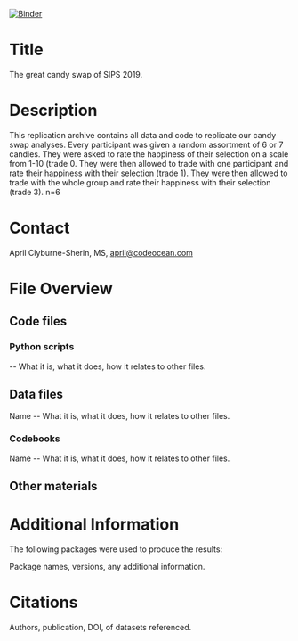[![Binder](https://mybinder.org/badge_logo.svg)](https://mybinder.org/v2/gh/aprilcs/sips-workshop/master)

# Title
The great candy swap of SIPS 2019.

# Description
This replication archive contains all data and code to replicate our candy swap analyses. Every participant was given a random assortment of 6 or 7 candies. They were asked to rate the happiness of their selection on a scale from 1-10 (trade 0. They were then allowed to trade with one participant and rate their happiness with their selection (trade 1). They were then allowed to trade with the whole group and rate their happiness with their selection (trade 3). n=6

# Contact
April Clyburne-Sherin, MS, april@codeocean.com

# File Overview

## Code files

### Python scripts

 -- What it is, what it does, how it relates to other files.

## Data files
Name -- What it is, what it does, how it relates to other files.

### Codebooks
Name -- What it is, what it does, how it relates to other files.

## Other materials

# Additional Information
The following packages were used to produce the results:

Package names, versions, any additional information.
 
# Citations
Authors, publication, DOI, of datasets referenced.
